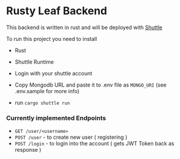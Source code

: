 # Rusty Leaf Backend

This backend is written in rust and will be deployed with [Shuttle](https://shuttle.rs)

To run this project you need to install
- Rust
- Shuttle Runtime

- Login with your shuttle account
- Copy Mongodb URL and paste it to .env file as `MONGO_URI` (see .env.sample for more info)
- run `cargo shuttle run`


### Currently implemented Endpoints
- `GET /user/<username>` 
- `POST /user` - to create new user ( registering )
- `POST /login` - to login into the account ( gets JWT Token back as response )

